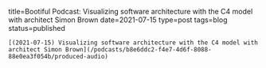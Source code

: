 
title=Bootiful Podcast: Visualizing software architecture with the C4 model with architect Simon Brown
date=2021-07-15
type=post
tags=blog
status=published
~~~~~~
[(2021-07-15) Visualizing software architecture with the C4 model with architect Simon Brown](/podcasts/b8e6ddc2-f4e7-4d6f-8088-88e0ea3f054b/produced-audio) 
            